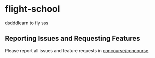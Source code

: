# flight-school
dsdddlearn to fly
sss
## Reporting Issues and Requesting Features

Please report all issues and feature requests in [concourse/concourse](https://github.com/concourse/concourse/issues).
